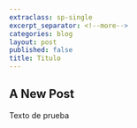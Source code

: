 ```yaml
---
extraclass: sp-single
excerpt_separator: <!--more-->
categories: blog
layout: post
published: false
title: Titulo
---
```

## A New Post

Texto de prueba
